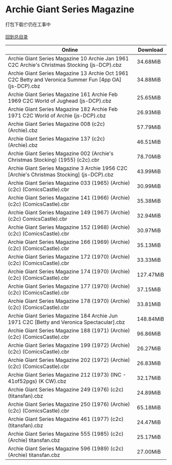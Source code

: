 # Archie Giant Series Magazine

打包下载📦仍在工事中

[回到总目录](/Catalogs.md)







Online | Download
--- | ---
Archie Giant Series Magazine 10 Archie Jan 1961 C2C Archie's Christmas Stocking (js-DCP).cbz | 34.68MiB
Archie Giant Series Magazine 13 Archie Oct 1961 C2C Betty and Veronica Summer Fun [4pp OA] (js-DCP).cbz | 34.88MiB
Archie Giant Series Magazine 161 Archie Feb 1969 C2C World of Jughead (js-DCP).cbz | 25.65MiB
Archie Giant Series Magazine 182 Archie Feb 1971 C2C World of Archie (js-DCP).cbz | 26.93MiB
Archie Giant Series Magazine 008 (c2c) (Archie).cbz | 57.79MiB
Archie Giant Series Magazine 137 (c2c) (Archie).cbz | 46.51MiB
Archie Giant Series Magazine 002 (Archie's Christmas Stocking) (1955) (c2c).cbr | 78.70MiB
Archie Giant Series Magazine 3 Archie 1956 C2C [Archie's Christmas Stocking] (js-DCP).cbz | 43.99MiB
Archie Giant Series Magazine 033 (1965) (Archie) (c2c) (ComicsCastle).cbr | 30.99MiB
Archie Giant Series Magazine 141 (1966) (Archie) (c2c) (ComicsCastle).cbr | 35.38MiB
Archie Giant Series Magazine 149 (1967) (Archie) (c2c) ComicsCastle).cbr | 32.94MiB
Archie Giant Series Magazine 152 (1968) (Archie) (c2c) (ComicsCastle).cbr | 30.97MiB
Archie Giant Series Magazine 166 (1969) (Archie) (c2c) (ComicsCastle).cbr | 35.13MiB
Archie Giant Series Magazine 172 (1970) (Archie) (c2c) (ComicsCastle).cbr | 33.33MiB
Archie Giant Series Magazine 174 (1970) (Archie) (c2c) (ComicsCastle).cbr | 127.47MiB
Archie Giant Series Magazine 177 (1970) (Archie) (c2c) (ComicsCastle).cbr | 37.15MiB
Archie Giant Series Magazine 178 (1970) (Archie) (c2c) (ComicsCastle).cbr | 33.81MiB
Archie Giant Series Magazine 184 Archie Jun 1971 C2C [Betty and Veronica Spectacular].cbz | 148.84MiB
Archie Giant Series Magazine 188 (1971) (Archie) (c2c) (ComicsCastle).cbr | 96.86MiB
Archie Giant Series Magazine 199 (1972) (Archie) (c2c) (ComicsCastle).cbr | 26.27MiB
Archie Giant Series Magazine 202 (1972) (Archie) (c2c) (ComicsCastle).cbr | 26.83MiB
Archie Giant Series Magazine 212 (1973) (INC - 41of52pgs) (K CW).cbz | 32.17MiB
Archie Giant Series Magazine 249 (1976) (c2c) (titansfan).cbz | 24.89MiB
Archie Giant Series Magazine 250 (1976) (Archie) (c2c) (ComicsCastle).cbr | 65.18MiB
Archie Giant Series Magazine 461 (1977) (c2c) (titansfan).cbz | 24.47MiB
Archie Giant Series Magazine 555 (1985) (c2c) (Archie) titansfan.cbz | 25.17MiB
Archie Giant Series Magazine 596 (1989) (c2c) (Archie) titansfan.cbz | 27.00MiB
